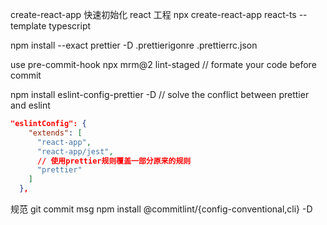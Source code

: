 create-react-app 快速初始化 react 工程
npx create-react-app react-ts --template typescript

npm install --exact prettier -D
.prettierigonre
.prettierrc.json

use pre-commit-hook
npx mrm@2 lint-staged // formate your code before commit

npm install eslint-config-prettier -D // solve the conflict between prettier and eslint

```json
"eslintConfig": {
    "extends": [
      "react-app",
      "react-app/jest",
      // 使用prettier规则覆盖一部分原来的规则
      "prettier"
    ]
  },
```

规范 git commit msg
npm install @commitlint/{config-conventional,cli} -D
